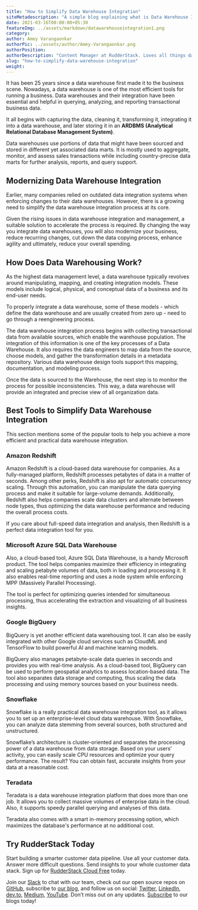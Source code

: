 ```yaml
---
title: "How to Simplify Data Warehouse Integration"
siteMetadescription: "A simple blog explaining what is Data Warehouse Integration, and tools such as Snowflake, BigQuery, Teradata, etc. that simplify data warehouse integration."
date: 2021-03-16T00:00:00+05:30
featureImg: ../assets/markdown/datawarehouseintegration1.png
category:
author: Amey Varangaonkar
authorPic: ../assets/author/Amey-Varangaonkar.png
authorPosition:
authorDescription: "Content Manager at RudderStack. Loves all things data. Manchester United, music, and sci-fi fan, among other things."
slug: "how-to-simplify-data-warehouse-integration"
weight:
---
```


It has been 25 years since a data warehouse first made it to the business scene. Nowadays, a data warehouse is one of the most efficient tools for running a business. Data warehouses and their integration have been essential and helpful in querying, analyzing, and reporting transactional business data.

It all begins with capturing the data, cleaning it, transforming it, integrating it into a data warehouse, and later storing it in an **ARDBMS (Analytical Relational Database Management System)**.

Data warehouses use portions of data that might have been sourced and stored in different yet associated data marts. It is mostly used to aggregate, monitor, and assess sales transactions while including country-precise data marts for further analysis, reports, and query support.


## Modernizing Data Warehouse Integration

Earlier, many companies relied on outdated data integration systems when enforcing changes to their data warehouses. However, there is a growing need to simplify the data warehouse integration process at its core. 

Given the rising issues in data warehouse integration and management, a suitable solution to accelerate the process is required. By changing the way you integrate data warehouses, you will also modernize your business, reduce recurring changes, cut down the data copying process, enhance agility and ultimately, reduce your overall spending.


## How Does Data Warehousing Work?

As the highest data management level, a data warehouse typically revolves around manipulating, mapping, and creating integration models. These models include logical, physical, and conceptual data of a business and its end-user needs.

To properly integrate a data warehouse, some of these models - which define the data warehouse and are usually created from zero up - need to go through a reengineering process.

The data warehouse integration process begins with collecting transactional data from available sources, which enable the warehouse population. The integration of this information is one of the key processes of a Data Warehouse. It also requires the data engineers to map data from the source, choose models, and gather the transformation details in a metadata repository. Various data warehouse design tools support this mapping, documentation, and modeling process.

Once the data is sourced to the Warehouse, the next step is to monitor the process for possible inconsistencies. This way, a data warehouse will provide an integrated and precise view of all organization data.


## Best Tools to Simplify Data Warehouse Integration

This section mentions some of the popular tools to help you achieve a more efficient and practical data warehouse integration.


### Amazon Redshift

Amazon Redshift is a cloud-based data warehouse for companies. As a fully-managed platform, Redshift processes petabytes of data in a matter of seconds. Among other perks, Redshift is also apt for automatic concurrency scaling. Through this automation, you can manipulate the data querying process and make it suitable for large-volume demands. Additionally, Redshift also helps companies scale data clusters and alternate between node types, thus optimizing the data warehouse performance and reducing the overall process costs.

If you care about full-speed data integration and analysis, then Redshift is a perfect data integration tool for you.


### Microsoft Azure SQL Data Warehouse

Also, a cloud-based tool, Azure SQL Data Warehouse, is a handy Microsoft product. The tool helps companies maximize their efficiency in integrating and scaling petabyte volumes of data, both in loading and processing it. It also enables real-time reporting and uses a node system while enforcing MPP (Massively Parallel Processing).

The tool is perfect for optimizing queries intended for simultaneous processing, thus accelerating the extraction and visualizing of all business insights.


### Google BigQuery

BigQuery is yet another efficient data warehousing tool. It can also be easily integrated with other Google cloud services such as CloudML and TensorFlow to build powerful AI and machine learning models.

BigQuery also manages petabyte-scale data queries in seconds and provides you with real-time analysis. As a cloud-based tool, BigQuery can be used to perform geospatial analytics to assess location-based data. The tool also separates data storage and computing, thus scaling the data processing and using memory sources based on your business needs.


### Snowflake

Snowflake is a really practical data warehouse integration tool, as it allows you to set up an enterprise-level cloud data warehouse. With Snowflake, you can analyze data stemming from several sources, both structured and unstructured. 

Snowflake’s architecture is cluster-oriented and separates the processing power of a data warehouse from data storage. Based on your users’ activity, you can easily scale CPU resources and optimize your query performance. The result? You can obtain fast, accurate insights from your data at a reasonable cost. 


### Teradata

Teradata is a data warehouse integration platform that does more than one job. It allows you to collect massive volumes of enterprise data in the cloud. Also, it supports speedy parallel querying and analyses of this data.

Teradata also comes with a smart in-memory processing option, which maximizes the database's performance at no additional cost.


## Try RudderStack Today

Start building a smarter customer data pipeline. Use all your customer data. Answer more difficult questions. Send insights to your whole customer data stack. Sign up for [RudderStack Cloud Free](https://app.rudderlabs.com/signup?type=freetrial) today.

Join our [Slack](https://resources.rudderstack.com/join-rudderstack-slack) to chat with our team, check out our open source repos on [GitHub](https://github.com/rudderlabs), subscribe to [our blog](https://rudderstack.com/blog/), and follow us on social: [Twitter](https://twitter.com/RudderStack), [LinkedIn](https://www.linkedin.com/company/rudderlabs/), [dev.to](https://dev.to/rudderstack), [Medium](https://rudderstack.medium.com/), [YouTube](https://www.youtube.com/channel/UCgV-B77bV_-LOmKYHw8jvBw). Don’t miss out on any updates. [Subscribe](https://rudderstack.com/blog/) to our blogs today!
